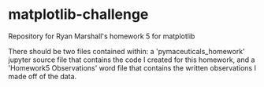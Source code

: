 # matplotlib-challenge
Repository for Ryan Marshall's homework 5 for matplotlib

There should be two files contained within: a 'pymaceuticals_homework' jupyter source file that contains the code I created for this homework, and a 'Homework5 Observations' word file that contains the written observations I made off of the data.